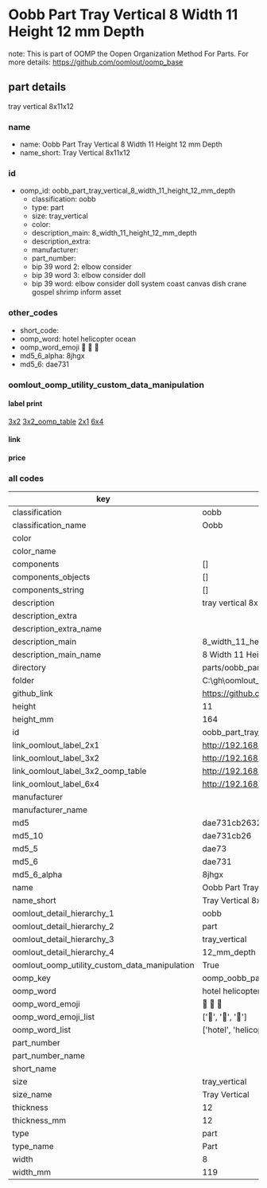 # Oobb Part Tray Vertical 8 Width 11 Height 12 mm Depth  

note: This is part of OOMP the Oopen Organization Method For Parts. For more details: https://github.com/oomlout/oomp_base

##  part details
  



tray vertical 8x11x12



### name
* name: Oobb Part Tray Vertical 8 Width 11 Height 12 mm Depth
* name_short: Tray Vertical 8x11x12 
### id
* oomp_id: oobb_part_tray_vertical_8_width_11_height_12_mm_depth
  * classification: oobb
  * type: part
  * size: tray_vertical
  * color: 
  * description_main: 8_width_11_height_12_mm_depth
  * description_extra: 
  * manufacturer: 
  * part_number: 
  * bip 39 word 2: elbow consider
  * bip 39 word 3: elbow consider doll
  * bip 39 word: elbow consider doll system coast canvas dish crane gospel shrimp inform asset

### other_codes
* short_code: 
* oomp_word: hotel helicopter ocean
* oomp_word_emoji :hotel: :helicopter: :ocean:
* md5_6_alpha: 8jhgx
* md5_6: dae731






### oomlout_oomp_utility_custom_data_manipulation
#### label print
[3x2](http://192.168.1.245:1112/?label=oomp%208jhgx)
[3x2_oomp_table](http://192.168.1.108:1112/?label=oomp%208jhgx)
[2x1](http://192.168.1.242:1112/?label=oomp%208jhgx)
[6x4](http://192.168.1.55:1112/?label=oomp%208jhgx)    

#### link

                              

#### price







### all codes 
| key | value |  
| --- | --- |  
| classification | oobb |  
| classification_name | Oobb |  
| color |  |  
| color_name |  |  
| components | [] |  
| components_objects | [] |  
| components_string | [] |  
| description | tray vertical 8x11x12 |  
| description_extra |  |  
| description_extra_name |  |  
| description_main | 8_width_11_height_12_mm_depth |  
| description_main_name | 8 Width 11 Height 12 mm Depth |  
| directory | parts/oobb_part_tray_vertical_8_width_11_height_12_mm_depth |  
| folder | C:\gh\oomlout_oobb_version_4_generated_parts\parts\oobb_part_tray_vertical_8_width_11_height_12_mm_depth |  
| github_link | https://github.com/oomlout/oomlout_oomp_part_src/tree/main/parts/oobb_part_tray_vertical_8_width_11_height_12_mm_depth |  
| height | 11 |  
| height_mm | 164 |  
| id | oobb_part_tray_vertical_8_width_11_height_12_mm_depth |  
| link_oomlout_label_2x1 | http://192.168.1.242:1112/?label=oomp%208jhgx |  
| link_oomlout_label_3x2 | http://192.168.1.245:1112/?label=oomp%208jhgx |  
| link_oomlout_label_3x2_oomp_table | http://192.168.1.108:1112/?label=oomp%208jhgx |  
| link_oomlout_label_6x4 | http://192.168.1.55:1112/?label=oomp%208jhgx |  
| manufacturer |  |  
| manufacturer_name |  |  
| md5 | dae731cb263247e486966dcc814bd239 |  
| md5_10 | dae731cb26 |  
| md5_5 | dae73 |  
| md5_6 | dae731 |  
| md5_6_alpha | 8jhgx |  
| name | Oobb Part Tray Vertical 8 Width 11 Height 12 mm Depth |  
| name_short | Tray Vertical 8x11x12  |  
| oomlout_detail_hierarchy_1 | oobb |  
| oomlout_detail_hierarchy_2 | part |  
| oomlout_detail_hierarchy_3 | tray_vertical |  
| oomlout_detail_hierarchy_4 | 12_mm_depth |  
| oomlout_oomp_utility_custom_data_manipulation | True |  
| oomp_key | oomp_oobb_part_tray_vertical_8_width_11_height_12_mm_depth |  
| oomp_word | hotel helicopter ocean |  
| oomp_word_emoji | :hotel: :helicopter: :ocean: |  
| oomp_word_emoji_list | [':hotel:', ':helicopter:', ':ocean:'] |  
| oomp_word_list | ['hotel', 'helicopter', 'ocean'] |  
| part_number |  |  
| part_number_name |  |  
| short_name |  |  
| size | tray_vertical |  
| size_name | Tray Vertical |  
| thickness | 12 |  
| thickness_mm | 12 |  
| type | part |  
| type_name | Part |  
| width | 8 |  
| width_mm | 119 |  
